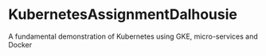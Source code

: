 # KubernetesAssignmentDalhousie
A fundamental demonstration of Kubernetes using GKE, micro-services and Docker
